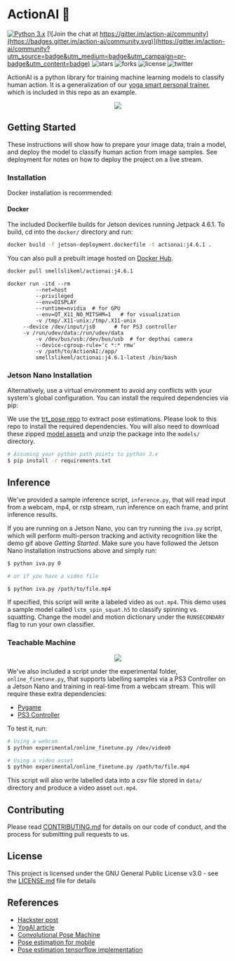 # ActionAI 🤸

[![Python 3.x](https://img.shields.io/badge/python-3.x-blue.svg)](https://www.python.org/downloads/release/python-370/) [![Join the chat at https://gitter.im/action-ai/community](https://badges.gitter.im/action-ai/community.svg)](https://gitter.im/action-ai/community?utm_source=badge&utm_medium=badge&utm_campaign=pr-badge&utm_content=badge)
![stars](https://img.shields.io/github/stars/smellslikeml/ActionAI)
![forks](https://img.shields.io/github/forks/smellslikeml/ActionAI)
![license](https://img.shields.io/github/license/smellslikeml/ActionAI)
![twitter](https://img.shields.io/twitter/url?style=social&url=https%3A%2F%2Fgithub.com%2Fsmellslikeml%2FActionAI)

ActionAI is a python library for training machine learning models to classify human action. It is a generalization of our [yoga smart personal trainer](https://www.hackster.io/yogai/yogai-smart-personal-trainer-f53744), which is included in this repo as an example.

<p align="center">
  <img src="https://github.com/smellslikeml/ActionAI/blob/master/assets/ActionAI_main.gif">
</p>

## Getting Started 
These instructions will show how to prepare your image data, train a model, and deploy the model to classify human action from image samples. See deployment for notes on how to deploy the project on a live stream.


### Installation
Docker installation is recommended:

#### Docker
The included Dockerfile builds for Jetson devices running Jetpack 4.6.1. To build, cd into the `docker/` directory and run:
```bash
docker build -f jetson-deployment.dockerfile -t actionai:j4.6.1 .
```
You can also pull a prebuilt image hosted on [Docker Hub](https://hub.docker.com/repository/docker/smellslikeml/actionai/general).
```bash
docker pull smellslikeml/actionai:j4.6.1
```

```
docker run -itd --rm 
         --net=host 
         --privileged 
         --env=DISPLAY 
         --runtime=nvidia  # for GPU
         --env=QT_X11_NO_MITSHM=1   # for visualization
         -v /tmp/.X11-unix:/tmp/.X11-unix 
	 --device /dev/input/js0      # for PS3 controller
	 -v /run/udev/data:/run/udev/data
         -v /dev/bus/usb:/dev/bus/usb  # for depthai camera
         --device-cgroup-rule='c *:* rmw' 
         -v /path/to/ActionAI:/app/ 
         smellslikeml/actionai:j4.6.1-latest /bin/bash
```


### Jetson Nano Installation
Alternatively, use a virtual environment to avoid any conflicts with your system's global configuration. You can install the required dependencies via pip:

We use the [trt_pose repo](https://github.com/NVIDIA-AI-IOT/trt_pose) to extract pose estimations. Please look to this repo to install the required dependencies. 
You will also need to download these zipped [model assets](https://drive.google.com/open?id=1SkPn4vzZofCtwReodtAsnwYgVkONR5-G) and unzip the package into the ```models/``` directory. 

```bash
# Assuming your python path points to python 3.x 
$ pip install -r requirements.txt
```

## Inference 
We've provided a sample inference script, ```inference.py```, that will read input from a webcam, mp4, or rstp stream, run inference on each frame, and print inference results. 

If you are running on a Jetson Nano, you can try running the ```iva.py``` script, which will perform multi-person tracking and activity recognition like the demo gif above *Getting Started*. Make sure you have followed the Jetson Nano installation instructions above and simply run:
```bash
$ python iva.py 0

# or if you have a video file

$ python iva.py /path/to/file.mp4
```
If specified, this script will write a labeled video as ```out.mp4```. This demo uses a sample model called ```lstm_spin_squat.h5``` to classify spinning vs. squatting. Change the model and motion dictionary under the ```RUNSECONDARY``` flag to run your own classifier. 

### Teachable Machine
<p align="center">
  <img src="https://github.com/smellslikeml/ActionAI/blob/master/assets/teachable.gif">
</p>

We've also included a script under the experimental folder, ```online_finetune.py```, that supports labelling samples via a PS3 Controller on a Jetson Nano and training in real-time from a webcam stream. This will require these extra dependencies:
* [Pygame](https://www.pygame.org/docs/ref/joystick.html)
* [PS3 Controller](https://docs.donkeycar.com/parts/controllers/#ps3-controller)

To test it, run:
``` bash
# Using a webcam
$ python experimental/online_finetune.py /dev/video0  

# Using a video asset
$ python experimental/online_finetune.py /path/to/file.mp4  
```
This script will also write labelled data into a csv file stored in ```data/``` directory and produce a video asset ```out.mp4```. 

## Contributing

Please read [CONTRIBUTING.md](CONTRIBUTING.md) for details on our code of conduct, and the process for submitting pull requests to us.

## License

This project is licensed under the GNU General Public License v3.0 - see the [LICENSE.md](LICENSE.md) file for details

## References

* [Hackster post](https://www.hackster.io/yogai/yogai-smart-personal-trainer-f53744)
* [YogAI article](https://www.raspberrypi.org/blog/yoga-training-with-yogai-and-a-raspberry-pi-smart-mirror-the-magpi-issue-80/)
* [Convolutional Pose Machine](https://arxiv.org/pdf/1602.00134.pdf)
* [Pose estimation for mobile](https://github.com/edvardHua/PoseEstimationForMobile)
* [Pose estimation tensorflow implementation](https://github.com/ildoonet/tf-pose-estimation)
